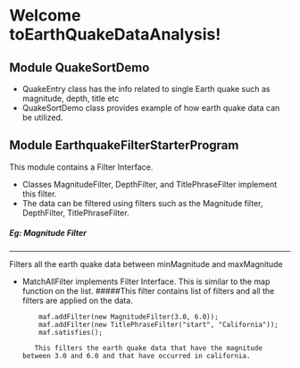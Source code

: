 Welcome toEarthQuakeDataAnalysis!
===================


Module QuakeSortDemo 
---------------------------------------

- QuakeEntry class has the info related to single Earth quake such as magnitude, depth, title etc
- QuakeSortDemo class provides example of how earth quake data can be utilized.


Module EarthquakeFilterStarterProgram
-----------------------------------------

This module contains a Filter Interface.

- Classes MagnitudeFilter, DepthFilter, and TitlePhraseFilter implement this filter.
- The data can be filtered using filters such as the Magnitude filter, DepthFilter, TitlePhraseFilter.
##### Eg: Magnitude Filter 
__________________________
Filters all the earth quake data between minMagnitude and maxMagnitude

- MatchAllFilter implements Filter Interface. This is similar to the map function on the list.
#####This filter contains list of filters and all the filters are applied on the data.
	 ```MatchAllFilter maf = new MatchAllFilter();  
         maf.addFilter(new MagnitudeFilter(3.0, 6.0));  
         maf.addFilter(new TitlePhraseFilter("start", "California"));  
         maf.satisfies();  
	 ```  
         This filters the earth quake data that have the magnitude between 3.0 and 6.0 and that have occurred in california.

